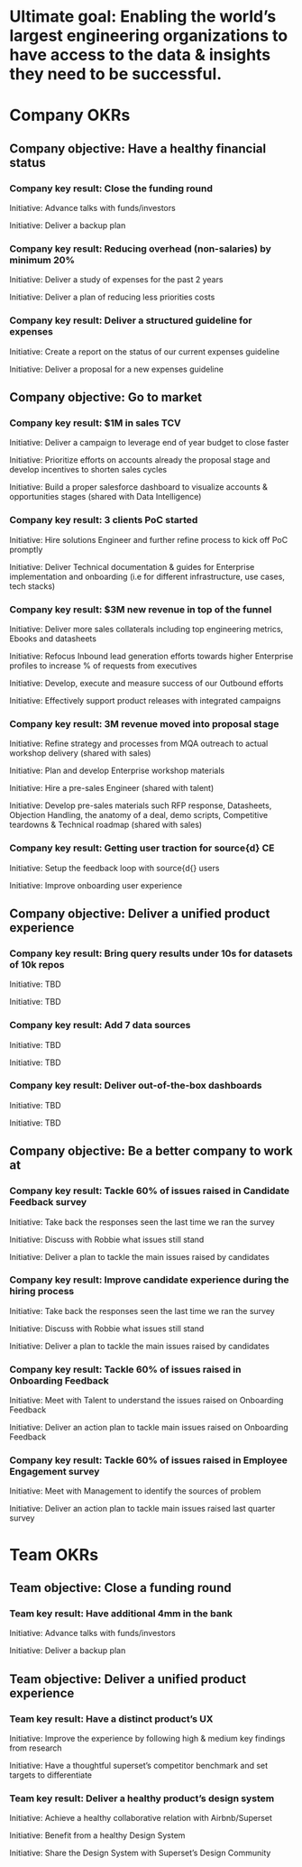 # Ultimate goal: Enabling the world’s largest engineering organizations to have access to the data & insights they need to be successful.

# Company OKRs


## Company objective: Have a healthy financial status


### Company key result: Close the funding round

Initiative: Advance talks with funds/investors

Initiative: Deliver a backup plan


### Company key result: Reducing overhead (non-salaries) by minimum 20%

Initiative: Deliver a study of expenses for the past 2 years

Initiative: Deliver a plan of reducing less priorities costs


### Company key result: Deliver a structured guideline for expenses

Initiative: Create a report on the status of our current expenses guideline

Initiative: Deliver a proposal for a new expenses guideline


## Company objective: Go to market


### Company key result: $1M in sales TCV

Initiative: Deliver a campaign to leverage end of year budget to close faster 

Initiative: Prioritize efforts on accounts already the proposal stage and develop incentives to shorten sales cycles

Initiative:  Build a proper salesforce dashboard to visualize accounts & opportunities stages (shared with Data Intelligence)


### Company key result: 3 clients PoC started

Initiative: Hire solutions Engineer and further refine process to kick off PoC promptly 

Initiative: Deliver Technical documentation & guides for Enterprise implementation and onboarding (i.e for different infrastructure, use cases, tech stacks)


### Company key result: $3M new revenue in top of the funnel

Initiative: Deliver more sales collaterals including top engineering metrics, Ebooks and datasheets 

Initiative: Refocus Inbound lead generation efforts towards higher Enterprise profiles to increase % of requests from executives

Initiative: Develop, execute and measure success of our Outbound efforts

Initiative: Effectively support product releases with integrated campaigns 


### Company key result: 3M revenue moved into proposal stage

Initiative: Refine strategy and processes from MQA outreach to actual workshop delivery (shared with sales)

Initiative: Plan and develop Enterprise workshop materials

Initiative: Hire a pre-sales Engineer (shared with talent)

Initiative: Develop pre-sales materials such RFP response, Datasheets, Objection Handling, the anatomy of a deal, demo scripts, Competitive teardowns & Technical roadmap (shared with sales)


### Company key result: Getting user traction for source{d} CE

Initiative: Setup the feedback loop with source{d{} users

Initiative: Improve onboarding user experience 


## Company objective: Deliver a unified product experience


### Company key result: Bring query results under 10s for datasets of 10k repos

Initiative: TBD

Initiative: TBD


### Company key result: Add 7 data sources

Initiative: TBD

Initiative: TBD


### Company key result: Deliver out-of-the-box dashboards

Initiative: TBD

Initiative: TBD


## Company objective: Be a better company to work at


### Company key result: Tackle 60% of issues raised in Candidate Feedback survey

Initiative: Take back the responses seen the last time we ran the survey

Initiative: Discuss with Robbie what issues still stand

Initiative: Deliver a plan to tackle the main issues raised by candidates


### Company key result: Improve candidate experience during the hiring process

Initiative: Take back the responses seen the last time we ran the survey

Initiative: Discuss with Robbie what issues still stand

Initiative: Deliver a plan to tackle the main issues raised by candidates


### Company key result: Tackle 60% of issues raised in Onboarding Feedback

Initiative: Meet with Talent to understand the issues raised on Onboarding Feedback

Initiative: Deliver an action plan to tackle main issues raised on Onboarding Feedback


### Company key result: Tackle 60% of issues raised in Employee Engagement survey

Initiative: Meet with Management to identify the sources of problem

Initiative: Deliver an action plan to tackle main issues raised last quarter survey


# Team OKRs


## Team objective: Close a funding round


### Team key result: Have additional 4mm in the bank

Initiative: Advance talks with funds/investors

Initiative: Deliver a backup plan


## Team objective: Deliver a unified product experience


### Team key result: Have a distinct product’s UX

Initiative: Improve the experience by following  high & medium key findings from research 

Initiative: Have a thoughtful superset’s competitor benchmark and set targets to differentiate


### Team key result: Deliver a healthy product’s design system

Initiative: Achieve a healthy collaborative relation with Airbnb/Superset

Initiative: Benefit from a healthy Design System

Initiative: Share the Design System with Superset’s Design Community
